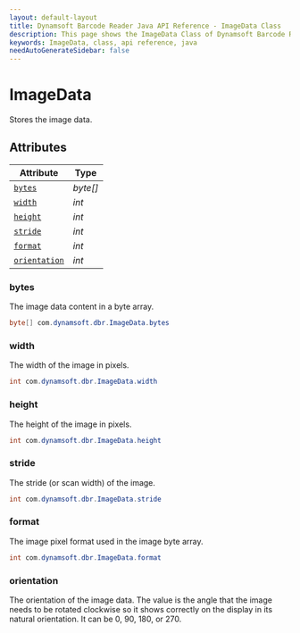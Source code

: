 ```yaml
---
layout: default-layout
title: Dynamsoft Barcode Reader Java API Reference - ImageData Class
description: This page shows the ImageData Class of Dynamsoft Barcode Reader for Java SDK API Reference.
keywords: ImageData, class, api reference, java
needAutoGenerateSidebar: false
---
```



# ImageData

Stores the image data.  

## Attributes

| Attribute | Type |
|---------- | ---- |
| [`bytes`](#bytes) | *byte\[\]* |
| [`width`](#width) | *int* |
| [`height`](#height) | *int* |
| [`stride`](#stride) | *int* |
| [`format`](#format) | *int* |
| [`orientation`](#orientation) | *int* |

### bytes

The image data content in a byte array.

```java
byte[] com.dynamsoft.dbr.ImageData.bytes
```

### width

The width of the image in pixels.

```java
int com.dynamsoft.dbr.ImageData.width
```

### height

The height of the image in pixels.

```java
int com.dynamsoft.dbr.ImageData.height
```

### stride

The stride (or scan width) of the image.

```java
int com.dynamsoft.dbr.ImageData.stride
```

### format

The image pixel format used in the image byte array.

```java
int com.dynamsoft.dbr.ImageData.format
```
  
### orientation

The orientation of the image data. The value is the angle that the image needs to be rotated clockwise so it shows correctly on the display in its natural orientation. It can be 0, 90, 180, or 270.
